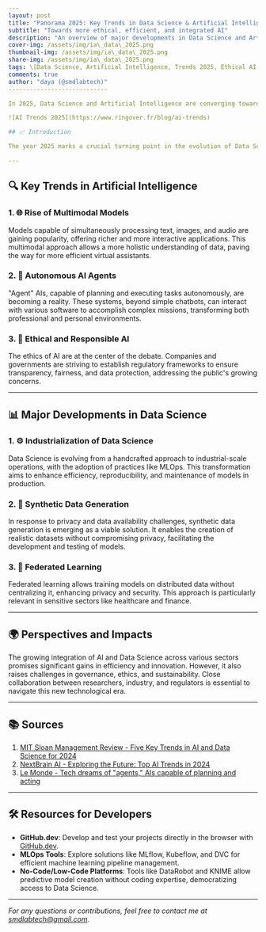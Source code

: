 ```yaml
---
layout: post
title: "Panorama 2025: Key Trends in Data Science & Artificial Intelligence"
subtitle: "Towards more ethical, efficient, and integrated AI"
description: "An overview of major developments in Data Science and Artificial Intelligence for 2025"
cover-img: /assets/img/ia\_data\_2025.png
thumbnail-img: /assets/img/ia\_data\_2025.png
share-img: /assets/img/ia\_data\_2025.png
tags: \[Data Science, Artificial Intelligence, Trends 2025, Ethical AI, MLOps]
comments: true
author: "daya (@smdlabtech)"
----------------------------

In 2025, Data Science and Artificial Intelligence are converging towards more mature, responsible, and integrated practices. This post explores key technological, ethical, and industrial trends to anticipate tomorrow's challenges and opportunities.

![AI Trends 2025](https://www.ringover.fr/blog/ai-trends)

## 📈 Introduction

The year 2025 marks a crucial turning point in the evolution of Data Science and Artificial Intelligence (AI). Technological advancements, ethical concerns, and industrial demands are shaping a transforming landscape. This report provides an overview of the major trends redefining these fields.

---
```


## 🔍 Key Trends in Artificial Intelligence

### 1. 🌐 Rise of Multimodal Models

Models capable of simultaneously processing text, images, and audio are gaining popularity, offering richer and more interactive applications. This multimodal approach allows a more holistic understanding of data, paving the way for more efficient virtual assistants.

### 2. 🤖 Autonomous AI Agents

"Agent" AIs, capable of planning and executing tasks autonomously, are becoming a reality. These systems, beyond simple chatbots, can interact with various software to accomplish complex missions, transforming both professional and personal environments.

### 3. 🧠 Ethical and Responsible AI

The ethics of AI are at the center of the debate. Companies and governments are striving to establish regulatory frameworks to ensure transparency, fairness, and data protection, addressing the public's growing concerns.

---

## 📊 Major Developments in Data Science

### 1. ⚙️ Industrialization of Data Science

Data Science is evolving from a handcrafted approach to industrial-scale operations, with the adoption of practices like MLOps. This transformation aims to enhance efficiency, reproducibility, and maintenance of models in production.

### 2. 🧪 Synthetic Data Generation

In response to privacy and data availability challenges, synthetic data generation is emerging as a viable solution. It enables the creation of realistic datasets without compromising privacy, facilitating the development and testing of models.

### 3. 🧩 Federated Learning

Federated learning allows training models on distributed data without centralizing it, enhancing privacy and security. This approach is particularly relevant in sensitive sectors like healthcare and finance.

---

## 🌍 Perspectives and Impacts

The growing integration of AI and Data Science across various sectors promises significant gains in efficiency and innovation. However, it also raises challenges in governance, ethics, and sustainability. Close collaboration between researchers, industry, and regulators is essential to navigate this new technological era.

---

## 📚 Sources

1. [MIT Sloan Management Review - Five Key Trends in AI and Data Science for 2024](https://sloanreview.mit.edu/article/five-key-trends-in-ai-and-data-science-for-2024/)
2. [NextBrain AI - Exploring the Future: Top AI Trends in 2024](https://nextbrain.ai/fr/blog/exploring-the-future-top-ai-trends-in-2024)
3. [Le Monde - Tech dreams of "agents," AIs capable of planning and acting](https://www.lemonde.fr/idees/article/2024/10/17/la-tech-reve-d-agents-des-ia-capables-de-planifier-et-d-agir_6353942_3232.html)

---

## 🛠️ Resources for Developers

* **GitHub.dev**: Develop and test your projects directly in the browser with [GitHub.dev](https://github.dev).
* **MLOps Tools**: Explore solutions like MLflow, Kubeflow, and DVC for efficient machine learning pipeline management.
* **No-Code/Low-Code Platforms**: Tools like DataRobot and KNIME allow predictive model creation without coding expertise, democratizing access to Data Science.

---

*For any questions or contributions, feel free to contact me at [smdlabtech@gmail.com](mailto:smdlabtech@gmail.com).*

